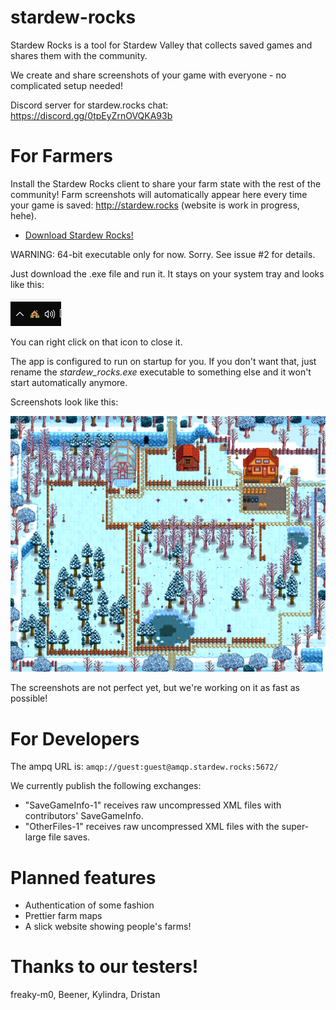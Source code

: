 # stardew-rocks

Stardew Rocks is a tool for Stardew Valley that collects saved games and shares them with the community. 

We create and share screenshots of your game with everyone - no complicated setup needed!

Discord server for stardew.rocks chat: https://discord.gg/0tpEyZrnOVQKA93b

# For Farmers

Install the Stardew Rocks client to share your farm state with the rest of the community! Farm screenshots will automatically appear here every time your game is saved: http://stardew.rocks (website is work in progress, hehe).

 - [Download Stardew Rocks!](https://github.com/nictuku/stardew-rocks/releases/download/v0.6/stardew_rocks.exe)

WARNING: 64-bit executable only for now. Sorry. See issue #2 for details.

Just download the .exe file and run it. It stays on your system tray and looks like this:

![Screenshot](assets/img/systray.png)

You can right click on that icon to close it.

The app is configured to run on startup for you. If you don't want that, just rename the *stardew_rocks.exe* executable to something else and it won't start automatically anymore.

Screenshots look like this:

![Farm Map](view/map-Aerlia_1458278945.png)

The screenshots are not perfect yet, but we're working on it as fast as possible!

# For Developers

The ampq URL is: `amqp://guest:guest@amqp.stardew.rocks:5672/`

We currently publish the following exchanges:

 - "SaveGameInfo-1" receives raw uncompressed XML files with contributors' SaveGameInfo.
 - "OtherFiles-1" receives raw uncompressed XML files with the super-large file saves.
 
# Planned features

- Authentication of some fashion
- Prettier farm maps
- A slick website showing people's farms!

# Thanks to our testers!

freaky-m0, Beener, Kylindra, Dristan
